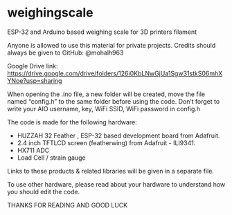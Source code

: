 # weighingscale
ESP-32 and Arduino based weighing scale for 3D printers filament

Anyone is allowed to use this material for private projects.
Credits should always be given to GitHub: @mohalh963

Google Drive link:
https://drive.google.com/drive/folders/126i0KbLNwGjUa1Sgw31stkS06mhXYNoe?usp=sharing

When opening the .ino file, a new folder will be created, move the file named “config.h” to the same folder before using the code.
Don’t forget to write your AIO username, key, WiFi SSID, WiFi password in config.h

The code is made for the following hardware:
- HUZZAH 32 Feather , ESP-32 based development board from Adafruit.
- 2.4 inch TFTLCD screen (featherwing) from Adafruit - ILI9341.
- HX711 ADC
- Load Cell / strain gauge

Links to these products & related libraries will  be given in a separate file.

To use other hardware, please read about your hardware to understand how you should edit the code.

THANKS FOR READING AND GOOD LUCK
